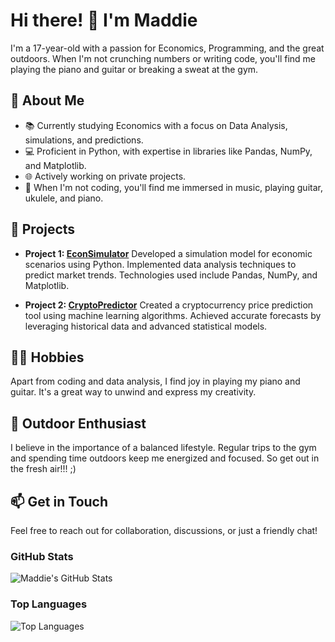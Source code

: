 # Hi there! 👋 I'm Maddie

I'm a 17-year-old with a passion for Economics, Programming, and the great outdoors. When I'm not crunching numbers or writing code, you'll find me playing the piano and guitar or breaking a sweat at the gym.

## 🚀 About Me
- 📚 Currently studying Economics with a focus on Data Analysis, simulations, and predictions.
- 💻 Proficient in Python, with expertise in libraries like Pandas, NumPy, and Matplotlib.
- 🌐 Actively working on private projects.
- 🎸 When I'm not coding, you'll find me immersed in music, playing guitar, ukulele, and piano.

## 🚀 Projects

- **Project 1: [EconSimulator](https://github.com/itsmaddiegrace/econ-simulator)**
  Developed a simulation model for economic scenarios using Python. Implemented data analysis techniques to predict market trends. Technologies used include Pandas, NumPy, and Matplotlib.

- **Project 2: [CryptoPredictor](https://github.com/itsmaddiegrace/crypto-predictor)**
  Created a cryptocurrency price prediction tool using machine learning algorithms. Achieved accurate forecasts by leveraging historical data and advanced statistical models.

## 🎹🎸 Hobbies

Apart from coding and data analysis, I find joy in playing my piano and guitar. It's a great way to unwind and express my creativity.

## 🌳 Outdoor Enthusiast

I believe in the importance of a balanced lifestyle. Regular trips to the gym and spending time outdoors keep me energized and focused. So get out in the fresh air!!! ;)

## 📫 Get in Touch

Feel free to reach out for collaboration, discussions, or just a friendly chat!

### GitHub Stats
![Maddie's GitHub Stats](https://github-readme-stats.vercel.app/api?username=itsmaddiegrace&show_icons=true&hide=contribs,prs&count_private=true&theme=radical)

### Top Languages
![Top Languages](https://github-readme-stats.vercel.app/api/top-langs/?username=itsmaddiegrace&layout=compact&theme=radical)
